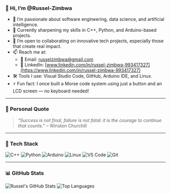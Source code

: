 ### 👋 Hi, I’m @Russel-Zimbwa

- 👀 I’m passionate about software engineering, data science, and artificial intelligence.
- 🌱 Currently sharpening my skills in C++, Python, and Arduino-based projects.
- 💞️ I’m open to collaborating on innovative tech projects, especially those that create real impact.
- 📫 Reach me at:  
  - 📧 Email: russelzimbwa@gmail.com  
  - 💼 LinkedIn: [www.linkedin.com/in/russel-zimbwa-993417327](https://www.linkedin.com/in/russel-zimbwa-993417327)
- 🛠️ Tools I use: Visual Studio Code, GitHub, Arduino IDE, and Linux.
- ⚡ Fun fact: I once built a Morse code system using just a button and an LCD screen — no keyboard needed!

---
### 💬 Personal Quote
> *“Success is not final, failure is not fatal: it is the courage to continue that counts.”* – Winston Churchill

---
### 🚀 Tech Stack

![C++](https://img.shields.io/badge/C++-00599C?style=for-the-badge&logo=cplusplus&logoColor=white)
![Python](https://img.shields.io/badge/Python-3670A0?style=for-the-badge&logo=python&logoColor=white)
![Arduino](https://img.shields.io/badge/Arduino-00979D?style=for-the-badge&logo=arduino&logoColor=white)
![Linux](https://img.shields.io/badge/Linux-FCC624?style=for-the-badge&logo=linux&logoColor=black)
![VS Code](https://img.shields.io/badge/VS%20Code-007ACC?style=for-the-badge&logo=visual-studio-code&logoColor=white)
![Git](https://img.shields.io/badge/Git-F05032?style=for-the-badge&logo=git&logoColor=white)

---

### 📊 GitHub Stats

![Russel's GitHub Stats](https://github-readme-stats.vercel.app/api?username=Russel-Zimbwa&show_icons=true&theme=tokyonight)
![Top Languages](https://github-readme-stats.vercel.app/api/top-langs/?username=Russel-Zimbwa&layout=compact&theme=tokyonight)

